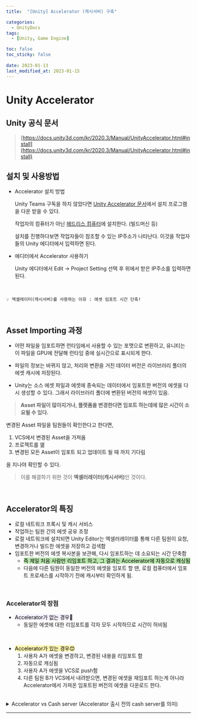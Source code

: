 ```yaml
---
title:  "[Unity] Accelerator (캐시서버) 구축"

categories:
  - UnityDocs
tags:
  - [Unity, Game Engine]

toc: false
toc_sticky: false
 
date: 2023-01-13
last_modified_at: 2023-01-15
---
```


# Unity Accelerator

## Unity 공식 문서

>[https://docs.unity3d.com/kr/2020.3/Manual/UnityAccelerator.html#install](https://docs.unity3d.com/kr/2020.3/Manual/UnityAccelerator.html#install)

## 설치 및 사용방법

<p>

- Accelerator 설치 방법

    Unity Teams 구독을 하지 않았다면 [Unity Accelerator 문서](https://docs.unity3d.com/kr/2020.3/Manual/UnityAccelerator.html#install)에서 설치 프로그램을 다운 받을 수 있다.

    작업자의 컴퓨터가 아닌 <u>헤드리스 컴퓨터</u>에 설치한다. (빌드머신 등)

    설치를 진행하다보면 작업자들이 참조할 수 있는 IP주소가 나타난다. 이것을 작업자들의 Unity 에디터에서 입력하면 된다.

- 에디터에서 Accelerator 사용하기

    Unity 에디터에서 Edit → Project Setting 선택 후 위에서 받은 IP주소를 입력하면 된다.
</p>

<br>


```
💡 엑셀레이터(캐시서버)를 사용하는 이유 : 에셋 임포트 시간 단축!
```

<br>



## Asset Importing 과정

- 어떤 파일을 임포트하면 런타임에서 사용할 수 있는 포맷으로 변환하고, 유니티는 이 파일을 GPU에 전달해 런타임 중에 실시간으로 표시되게 한다.
    
- 파일의 정보는 바뀌지 않고, 처리와 변환을 거친 데이터 버전은 라이브러리 폴더의 에셋 캐시에 저장된다.
    
- Unity는 소스 에셋 파일과 에셋에 종속되는 데이터에서 임포트한 버전의 에셋을 다시 생성할 수 있다. 그래서 라이브러리 폴더에 변환된 버전의 에셋이 있음.

> <b>Asset 파일이 많아지거나, 플랫폼을 변경한다면 임포트 하는데에 많은 시간이 소요될 수 있다.</b>

변경된 Asset 파일을 팀원들이 확인한다고 한다면,

1. VCS에서 변경된 Asset을 가져옴
2. 프로젝트를 엶
3. 변경된 모든 Asset이 임포트 되고 업데이트 될 때 까지 기다림

을 지나야 확인할 수 있다.

<p>

> 이를 해결하기 위한 것이 <b>엑셀러레이터(캐시서버)</b>인 것이다.
</p>

<br>

## Accelerator의 특징

<p>

- 로컬 네트워크 프록시 및 캐시 서비스
- 작업하는 팀원 간의 에셋 공유 조정
- 로컬 네트워크에 설치되면 Unity Editor는 엑셀러레이터를 통해 다른 팀원이 요청, 변경하거나 빌드한 에셋을 저장하고 검색함
- 임포트한 버전의 에셋 복사본을 보관해, 다시 임포트하는 데 소요되는 시간 단축함
    * <mark style='background-color: #bae7af'>즉 제일 처음 사람만 리임포트 하고, 그 결과는 Accelerator에 자동으로 캐싱됨</mark>
    * 다음에 다른 팀원이 동일한 버전의 에셋을 임포트 할 땐, 로컬 컴퓨터에서 임포트 프로세스를 시작하기 전에 캐시부터 확인하게 됨.

</p>

<br>

### Accelerator의 장점
- <mark style='background-color: #f5f0ff'>Accelerator가 없는 경우🤔</mark>
    * 동일한 에셋에 대한 리임포트를
    각자 모두 시작하므로 시간이 허비됨

<br>

- <mark style='background-color: #fff5b1'>Accelerator가 있는 경우😊</mark>
    1. 사용자 A가 에셋을 변경하고, 변경된 내용을 리임포트 함
    2. 자동으로 캐싱됨
    3. 사용자 A가 에셋을 VCS로 push함
    4. 다른 팀원 B가 VCS에서 내려받으면, 변경된 에셋을 재임포트 하는게 아니라 Accelerator에서 가져온 임포트된 버전의 에셋을 다운로드 한다.

<br>

<details>
<summary>Accelerator vs Cash server (Accelerator 출시 전의 cash server를 의미)</summary>
<div markdown="1">       

- 사용하지 않는 에셋 데이터를 자동으로 정리해줌.
- 커스텀 스크립트로 캐시 관리를 할 수 있음
- 대시보드가 있어서 지표 및 로그 확인 가능 (그 외 CPU 사용률 등 확인 가능)
- 다중 인스턴스 미러링 → 캐시 데이터를 다른 Accelerator 와 동기화 할 수 있음

</div>
</details>

***